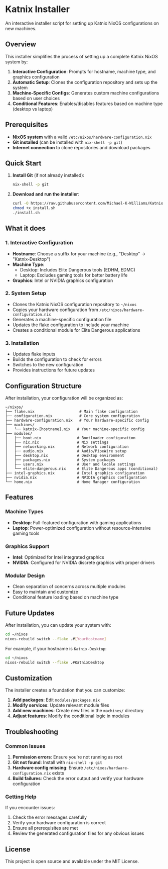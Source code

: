 # Katnix Installer

An interactive installer script for setting up Katnix NixOS configurations on new machines.

## Overview

This installer simplifies the process of setting up a complete Katnix NixOS system by:

1. **Interactive Configuration**: Prompts for hostname, machine type, and graphics configuration
2. **Automatic Setup**: Clones the configuration repository and sets up the system
3. **Machine-Specific Configs**: Generates custom machine configurations based on user choices
4. **Conditional Features**: Enables/disables features based on machine type (desktop vs laptop)

## Prerequisites

- **NixOS system** with a valid `/etc/nixos/hardware-configuration.nix`
- **Git installed** (can be installed with `nix-shell -p git`)
- **Internet connection** to clone repositories and download packages

## Quick Start

1. **Install Git** (if not already installed):
   ```bash
   nix-shell -p git
   ```

2. **Download and run the installer**:
   ```bash
   curl -O https://raw.githubusercontent.com/Michael-K-Williams/Katnix-Installer/main/install.sh
   chmod +x install.sh
   ./install.sh
   ```

## What it does

### 1. Interactive Configuration
- **Hostname**: Choose a suffix for your machine (e.g., "Desktop" → "Katnix-Desktop")
- **Machine Type**: 
  - Desktop: Includes Elite Dangerous tools (EDHM, EDMC)
  - Laptop: Excludes gaming tools for better battery life
- **Graphics**: Intel or NVIDIA graphics configuration

### 2. System Setup
- Clones the Katnix NixOS configuration repository to `~/nixos`
- Copies your hardware configuration from `/etc/nixos/hardware-configuration.nix`
- Generates a machine-specific configuration file
- Updates the flake configuration to include your machine
- Creates a conditional module for Elite Dangerous applications

### 3. Installation
- Updates flake inputs
- Builds the configuration to check for errors
- Switches to the new configuration
- Provides instructions for future updates

## Configuration Structure

After installation, your configuration will be organized as:

```
~/nixos/
├── flake.nix                    # Main flake configuration
├── configuration.nix            # Core system configuration
├── hardware-configuration.nix   # Your hardware-specific config
├── machines/
│   └── katnix-[hostname].nix   # Your machine-specific config
├── modules/
│   ├── boot.nix                # Bootloader configuration
│   ├── nix.nix                 # Nix settings
│   ├── networking.nix          # Network configuration
│   ├── audio.nix               # Audio/PipeWire setup
│   ├── desktop.nix             # Desktop environment
│   ├── packages.nix            # System packages
│   ├── users.nix               # User and locale settings
│   └── elite-dangerous.nix     # Elite Dangerous apps (conditional)
├── intel-graphics.nix          # Intel graphics configuration
├── nvidia.nix                  # NVIDIA graphics configuration
└── home.nix                    # Home Manager configuration
```

## Features

### Machine Types
- **Desktop**: Full-featured configuration with gaming applications
- **Laptop**: Power-optimized configuration without resource-intensive gaming tools

### Graphics Support
- **Intel**: Optimized for Intel integrated graphics
- **NVIDIA**: Configured for NVIDIA discrete graphics with proper drivers

### Modular Design
- Clean separation of concerns across multiple modules
- Easy to maintain and customize
- Conditional feature loading based on machine type

## Future Updates

After installation, you can update your system with:

```bash
cd ~/nixos
nixos-rebuild switch --flake .#[YourHostname]
```

For example, if your hostname is `Katnix-Desktop`:
```bash
cd ~/nixos
nixos-rebuild switch --flake .#KatnixDesktop
```

## Customization

The installer creates a foundation that you can customize:

1. **Add packages**: Edit `modules/packages.nix`
2. **Modify services**: Update relevant module files
3. **Add new machines**: Create new files in the `machines/` directory
4. **Adjust features**: Modify the conditional logic in modules

## Troubleshooting

### Common Issues

1. **Permission errors**: Ensure you're not running as root
2. **Git not found**: Install with `nix-shell -p git`
3. **Hardware config missing**: Ensure `/etc/nixos/hardware-configuration.nix` exists
4. **Build failures**: Check the error output and verify your hardware configuration

### Getting Help

If you encounter issues:
1. Check the error messages carefully
2. Verify your hardware configuration is correct
3. Ensure all prerequisites are met
4. Review the generated configuration files for any obvious issues

## License

This project is open source and available under the MIT License.
